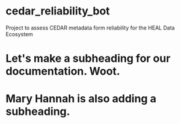 # cedar_reliability_bot
Project to assess CEDAR metadata form reliability for the HEAL Data Ecosystem

# Let's make a subheading for our documentation. Woot. 

# Mary Hannah is also adding a subheading.
